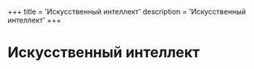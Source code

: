 +++
title = 'Искусственный интеллект'
description = 'Искусственный интеллект'
+++

# Искусственный интеллект
